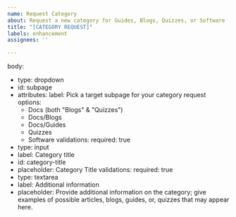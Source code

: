 ```yaml
---
name: Request Category
about: Request a new category for Guides, Blogs, Quizzes, or Software
title: "[CATEGORY REQUEST]"
labels: enhancement
assignees: ''

---
```


body:
- type: dropdown
- id: subpage
- attributes:
  label: Pick a target subpage for your category request
  options:
  - Docs (both "Blogs" & "Quizzes")
  - Docs/Blogs
  - Docs/Guides
  - Quizzes
  - Software
  validations:
    required: true
- type: input
- label: Category title
- id: category-title
- placeholder: Category Title
  validations:
    required: true
- type: textarea
- label: Additional information
- placeholder: Provide additional information on the category; give examples of possible articles, blogs, guides, or, quizzes that may appear here.
